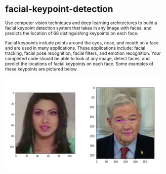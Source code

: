 # facial-keypoint-detection
Use computer vision techniques and deep learning architectures to build a facial keypoint detection system that takes in any image with faces, and predicts the location of 68 distinguishing keypoints on each face. 

Facial keypoints include points around the eyes, nose, and mouth on a face and are used in many applications. These applications include: facial tracking, facial pose recognition, facial filters, and emotion recognition. Your completed code should be able to look at any image, detect faces, and predict the locations of facial keypoints on each face. Some examples of these keypoints are pictured below.



![Facial key-points](facial_key_points.png)
